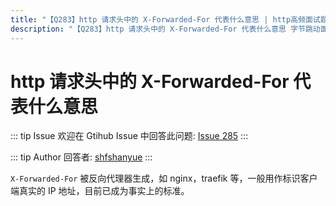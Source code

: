```yaml
---
title: "【Q283】http 请求头中的 X-Forwarded-For 代表什么意思 | http高频面试题"
description: "【Q283】http 请求头中的 X-Forwarded-For 代表什么意思 字节跳动面试题、阿里腾讯面试题、美团小米面试题。"
---
```


# http 请求头中的 X-Forwarded-For 代表什么意思

::: tip Issue
欢迎在 Gtihub Issue 中回答此问题: [Issue 285](https://github.com/shfshanyue/Daily-Question/issues/285)
:::

::: tip Author
回答者: [shfshanyue](https://github.com/shfshanyue)
:::

`X-Forwarded-For` 被反向代理器生成，如 nginx，traefik 等，一般用作标识客户端真实的 IP 地址，目前已成为事实上的标准。

